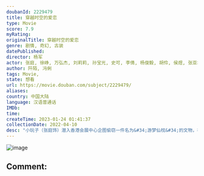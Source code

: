 ```yaml
---
doubanId: 2229479
title: 穿越时空的爱恋
type: Movie
score: 7.9
myRating: 
originalTitle: 穿越时空的爱恋
genre: 剧情, 奇幻, 古装
datePublished: 
director: 杨军
actor: 张庭, 徐峥, 万弘杰, 刘莉莉, 孙宝光, 史可, 李倩, 杨俊毅, 胡伶, 侯煜, 张亚坤, 张志超, 宋来运, 田重, 尚言生, 吴浇浇, 扈茜茜, 金锋, 张凯, 尹明, 杜泓君, 姜广涛, 张美娟, 李世荣, 党同义, 谢宁, 李智伟
author: 阡陌, 冯俐
tags: Movie, 
state: 想看
url: https://movie.douban.com/subject/2229479/
aliases: 
country: 中国大陆
language: 汉语普通话
IMDb: 
time: 
createTime: 2023-01-24 01:41:37
collectionDate: 2022-04-10
desc: "小玩子（张庭饰）潜入香港会展中心企图偷窃一件名为&#34;游梦仙枕&#34;的文物，被香港女警张楚楚（刘莉莉饰）撞破，二人打斗过程中正值百年才有一次的天文奇观——十三颗行星在子时排成一条直线，就在那一刹那二人凭空..."
---
```


![image](p2373057182.jpg)

Comment: 
---

